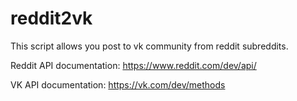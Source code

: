 # reddit2vk

This script allows you post to vk community from reddit subreddits.

Reddit API documentation: https://www.reddit.com/dev/api/

VK API documentation: https://vk.com/dev/methods

